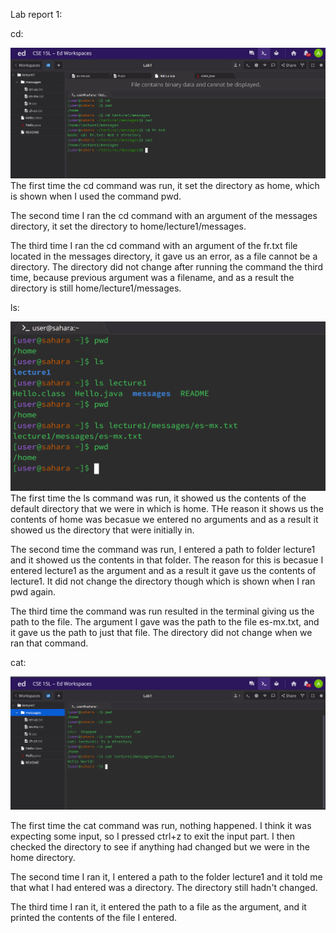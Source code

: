 Lab report 1:

cd:

![Image](report1cd.png)
The first time the cd command was run, it set the directory as home, which is shown when I used the command pwd.

The second time I ran the cd command with an argument of the messages directory, it set the directory to home/lecture1/messages.

The third time I ran the cd command with an argument of the fr.txt file located in the messages directory, it gave us an error, as a file cannot be a directory. The directory did not change after running the command the third time, because previous argument was a filename, and as a result the directory is still home/lecture1/messages.


ls:

![Image](15lLS.png)
The first time the ls command was run, it showed us the contents of the default directory that we were in which is home. THe reason it shows us the contents of home was becasue we entered no arguments and as a result it showed us the directory that were initially in. 

The second time the command was run, I entered a path to folder lecture1 and it showed us the contents in that folder. The reason for this is becasue I entered lecture1 as the argument and as a result it gave us the contents of lecture1. It did not change the directory though which is shown when I ran pwd again.

The third time the command was run resulted in the terminal giving us the path to the file. The argument I gave was the path to the file es-mx.txt, and it gave us the path to just that file. The directory did not change when we ran that command.


cat:

![Image](15Lcat.png)

The first time the cat command was run, nothing happened. I think it was expecting some input, so I pressed ctrl+z to exit the input part. I then checked the directory to see if anything had changed but we were in the home directory.

The second time I ran it, I entered a path to the folder lecture1 and it told me that what I had entered was a directory. The directory still hadn't changed. 

The third time I ran it, it entered the path to a file as the argument, and it printed the contents of the file I entered.
